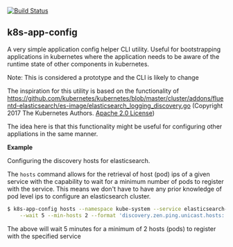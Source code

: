 [![Build Status](https://travis-ci.org/emacski/k8s-app-config.svg?branch=master)](https://travis-ci.org/emacski/k8s-app-config)

k8s-app-config
--------------

A very simple application config helper CLI utility. Useful for bootstrapping applications in kubernetes where the
application needs to be aware of the runtime state of other components in kubernetes.

Note: This is considered a prototype and the CLI is likely to change

The inspiration for this utility is based on the functionality of
https://github.com/kubernetes/kubernetes/blob/master/cluster/addons/fluentd-elasticsearch/es-image/elasticsearch_logging_discovery.go
(Copyright 2017 The Kubernetes Authors. [Apache 2.0 License](http://www.apache.org/licenses/LICENSE-2.0))

The idea here is that this functionality might be useful for configuring other appliations in the same manner.

**Example**

Configuring the discovery hosts for elasticsearch.

The `hosts` command allows for the retrieval of host (pod) ips of a given service with the capability to wait for a
minimum number of pods to register with the service. This means we don't have to have any prior knowledge of pod
level ips to configure an elasticsearch cluster.

```bash
$ k8s-app-config hosts --namespace kube-system --service elasticsearch-loging \
    --wait 5 --min-hosts 2 --format 'discovery.zen.ping.unicast.hosts: "{{ join .hosts "," }}"'
```

The above will wait 5 minutes for a minimum of 2 hosts (pods) to register with the specified service
